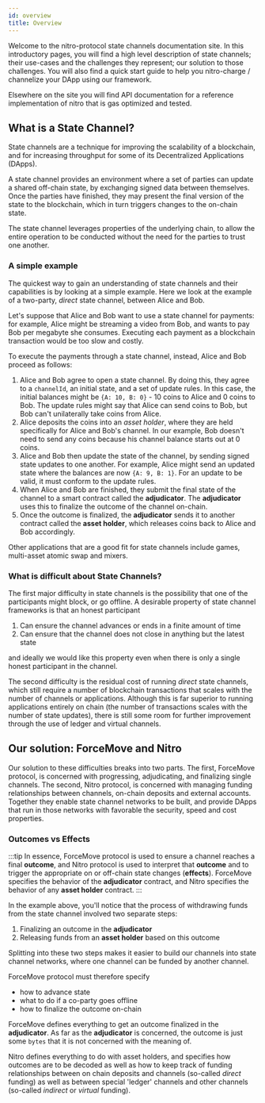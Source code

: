 ```yaml
---
id: overview
title: Overview
---
```

Welcome to the nitro-protocol state channels documentation site. In this introductory pages, you will find a high level description of state channels; their use-cases and the challenges they represent; our solution to those challenges. You will also find a quick start guide to help you nitro-charge / channelize your DApp using our framework.

Elsewhere on the site you will find API documentation for a reference implementation of nitro that is gas optimized and tested.

## What is a State Channel?

State channels are a technique for improving the scalability of a blockchain, and for increasing throughput for some of its Decentralized Applications (DApps).

A state channel provides an environment where a set of parties can update a shared off-chain state, by exchanging signed data between themselves.
Once the parties have finished, they may present the final version of the state to the blockchain, which in turn triggers changes to the on-chain state.

The state channel leverages properties of the underlying chain, to allow the entire operation to be conducted without the need for the parties to trust one another.

### A simple example

The quickest way to gain an understanding of state channels and their capabilities is by looking at a simple example.
Here we look at the example of a two-party, _direct_ state channel, between Alice and Bob.

Let's suppose that Alice and Bob want to use a state channel for payments: for example, Alice might be streaming a video from Bob, and wants to pay Bob per megabyte she consumes.
Executing each payment as a blockchain transaction would be too slow and costly.

To execute the payments through a state channel, instead, Alice and Bob proceed as follows:

1. Alice and Bob agree to open a state channel. By doing this, they agree to a `channelId`, an initial state, and a set of update rules. In this case, the initial balances might be `{A: 10, B: 0}` - 10 coins to Alice and 0 coins to Bob. The update rules might say that Alice can send coins to Bob, but Bob can't unilaterally take coins from Alice.
2. Alice deposits the coins into an _asset holder_, where they are held specifically for Alice and Bob's channel. In our example, Bob doesn't need to send any coins because his channel balance starts out at 0 coins.
3. Alice and Bob then update the state of the channel, by sending signed state updates to one another. For example, Alice might send an updated state where the balances are now `{A: 9, B: 1}`. For an update to be valid, it must conform to the update rules.
4. When Alice and Bob are finished, they submit the final state of the channel to a smart contract called the **adjudicator**. The **adjudicator** uses this to finalize the outcome of the channel on-chain.
5. Once the outcome is finalized, the **adjudicator** sends it to another contract called the **asset holder**, which releases coins back to Alice and Bob accordingly.

Other applications that are a good fit for state channels include games, multi-asset atomic swap and mixers.

### What is difficult about State Channels?

The first major difficulty in state channels is the possibility that one of the participants might block, or go offline. A desirable property of state channel frameworks is that an honest participant

1. Can ensure the channel advances or ends in a finite amount of time
2. Can ensure that the channel does not close in anything but the latest state

and ideally we would like this property even when there is only a single honest participant in the channel.

The second difficulty is the residual cost of running _direct_ state channels, which still require a number of blockchain transactions that scales with the number of channels or applications. Although this is far superior to running applications entirely on chain (the number of transactions scales with the number of state updates), there is still some room for further improvement through the use of ledger and virtual channels.

## Our solution: ForceMove and Nitro

Our solution to these difficulties breaks into two parts. The first, ForceMove protocol, is concerned with progressing, adjudicating, and finalizing single channels. The second, Nitro protocol, is concerned with managing funding relationships between channels, on-chain deposits and external accounts. Together they enable state channel networks to be built, and provide DApps that run in those networks with favorable the security, speed and cost properties.

### Outcomes vs Effects

:::tip
In essence, ForceMove protocol is used to ensure a channel reaches a final **outcome**, and Nitro protocol is used to interpret that **outcome** and to trigger the appropriate on or off-chain state changes (**effects**). ForceMove specifies the behavior of the **adjudicator** contract, and Nitro specifies the behavior of any **asset holder** contract.
:::

In the example above, you'll notice that the process of withdrawing funds from the state channel involved two separate steps:

1. Finalizing an outcome in the **adjudicator**
2. Releasing funds from an **asset holder** based on this outcome

Splitting into these two steps makes it easier to build our channels into state channel networks, where one channel can be funded by another channel.

ForceMove protocol must therefore specify

- how to advance state
- what to do if a co-party goes offline
- how to finalize the outcome on-chain

ForceMove defines everything to get an outcome finalized in the **adjudicator**.
As far as the **adjudicator** is concerned, the outcome is just some `bytes` that it is not concerned with the meaning of.

Nitro defines everything to do with asset holders, and specifies how outcomes are to be decoded as well as how to keep track of funding relationships between on chain deposits and channels (so-called _direct_ funding) as well as between special 'ledger' channels and other channels (so-called _indirect_ or _virtual_ funding).
